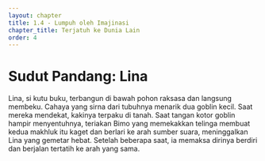 ```yaml
---
layout: chapter
title: 1.4 - Lumpuh oleh Imajinasi
chapter_title: Terjatuh ke Dunia Lain
order: 4
---
```

# Sudut Pandang: Lina

Lina, si kutu buku, terbangun di bawah pohon raksasa dan langsung membeku. Cahaya yang sirna dari tubuhnya menarik dua goblin kecil. Saat mereka mendekat, kakinya terpaku di tanah. Saat tangan kotor goblin hampir menyentuhnya, teriakan Bimo yang memekakkan telinga membuat kedua makhluk itu kaget dan berlari ke arah sumber suara, meninggalkan Lina yang gemetar hebat. Setelah beberapa saat, ia memaksa dirinya berdiri dan berjalan tertatih ke arah yang sama.
